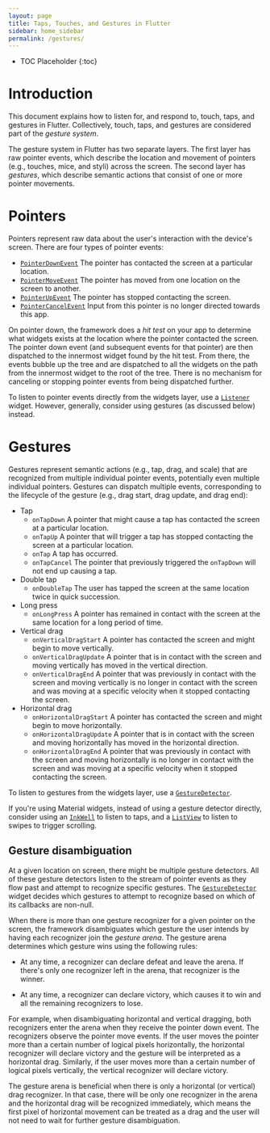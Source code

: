 ```yaml
---
layout: page
title: Taps, Touches, and Gestures in Flutter
sidebar: home_sidebar
permalink: /gestures/
---
```


* TOC Placeholder
{:toc}

# Introduction

This document explains how to listen for, and respond to,
touch, taps, and gestures in Flutter. Collectively, touch, taps,
and gestures are considered part of the _gesture system_.

The gesture system in Flutter has two separate layers.  The first layer has raw
pointer events, which describe the location and movement of pointers (e.g.,
touches, mice, and styli) across the screen. The second layer has _gestures_,
which describe semantic actions that consist of one or more pointer movements.

# Pointers

Pointers represent raw data about the user's interaction with the device's
screen.  There are four types of pointer events:

- [`PointerDownEvent`](https://docs.flutter.io/flutter/gestures/PointerDownEvent-class.html)
  The pointer has contacted the screen at a particular location.
- [`PointerMoveEvent`](https://docs.flutter.io/flutter/gestures/PointerMoveEvent-class.html)
  The pointer has moved from one location on the screen to another.
- [`PointerUpEvent`](https://docs.flutter.io/flutter/gestures/PointerUpEvent-class.html)
  The pointer has stopped contacting the screen.
- [`PointerCancelEvent`](https://docs.flutter.io/flutter/gestures/PointerCancelEvent-class.html)
  Input from this pointer is no longer directed towards this app.

On pointer down, the framework does a _hit test_ on your app to determine what
widgets exists at the location where the pointer contacted the screen. The
pointer down event (and subsequent events for that pointer) are then dispatched
to the innermost widget found by the hit test. From there, the events bubble up
the tree and are dispatched to all the widgets on the path from the innermost
widget to the root of the tree. There is no mechanism for canceling or stopping
pointer events from being dispatched further.

To listen to pointer events directly from the widgets layer, use a
[`Listener`](https://docs.flutter.io/flutter/widgets/Listener-class.html)
widget. However, generally, consider using gestures (as discussed
below) instead.

# Gestures

Gestures represent semantic actions (e.g., tap, drag, and scale) that are
recognized from multiple individual pointer events, potentially even multiple
individual pointers. Gestures can dispatch multiple events, corresponding to the
lifecycle of the gesture (e.g., drag start, drag update, and drag end):

- Tap
  - `onTapDown` A pointer that might cause a tap has contacted the screen at a
    particular location.
  - `onTapUp` A pointer that will trigger a tap has stopped contacting the screen
    at a particular location.
  - `onTap` A tap has occurred.
  - `onTapCancel` The pointer that previously triggered the `onTapDown` will not
    end up causing a tap.
- Double tap
  - `onDoubleTap` The user has tapped the screen at the same location twice in
    quick succession.
- Long press
  - `onLongPress` A pointer has remained in contact with the screen at the same
    location for a long period of time.
- Vertical drag
  - `onVerticalDragStart` A pointer has contacted the screen and might begin to
    move vertically.
  - `onVerticalDragUpdate` A pointer that is in contact with the screen and
    moving vertically has moved in the vertical direction.
  - `onVerticalDragEnd` A pointer that was previously in contact with the screen
    and moving vertically is no longer in contact with the screen and was moving
    at a specific velocity when it stopped contacting the screen.
- Horizontal drag
  - `onHorizontalDragStart` A pointer has contacted the screen and might begin to
    move horizontally.
  - `onHorizontalDragUpdate` A pointer that is in contact with the screen and
    moving horizontally has moved in the horizontal direction.
  - `onHorizontalDragEnd` A pointer that was previously in contact with the
    screen and moving horizontally is no longer in contact with the screen and
    was moving at a specific velocity when it stopped contacting the screen.

To listen to gestures from the widgets layer, use a
[`GestureDetector`](https://docs.flutter.io/flutter/widgets/GestureDetector-class.html).

If you're using Material widgets, instead of using a gesture detector
directly, consider using an
[`InkWell`](https://docs.flutter.io/flutter/material/InkWell-class.html)
to listen to taps, and a
[`ListView`](https://docs.flutter.io/flutter/widgets/ListView-class.html)
to listen to swipes to trigger scrolling.

## Gesture disambiguation

At a given location on screen, there might be multiple gesture detectors. All
of these gesture detectors listen to the stream of pointer events as they flow
past and attempt to recognize specific gestures. The
[`GestureDetector`](https://docs.flutter.io/flutter/widgets/GestureDetector-class.html)
widget decides which gestures to attempt to recognize based on which of its
callbacks are non-null.

When there is more than one gesture recognizer for a given pointer on the
screen, the framework disambiguates which gesture the user intends by having
each recognizer join the _gesture arena_. The gesture arena determines which
gesture wins using the following rules:

- At any time, a recognizer can declare defeat and leave the arena.  If there's
  only one recognizer left in the arena, that recognizer is the winner.

- At any time, a recognizer can declare victory, which causes it to win and all
  the remaining recognizers to lose.

For example, when disambiguating horizontal and vertical dragging, both
recognizers enter the arena when they receive the pointer down event.  The
recognizers observe the pointer move events.  If the user moves the pointer more
than a certain number of logical pixels horizontally, the horizontal recognizer
will declare victory and the gesture will be interpreted as a horizontal drag.
Similarly, if the user moves more than a certain number of logical pixels
vertically, the vertical recognizer will declare victory.

The gesture arena is beneficial when there is only a horizontal (or vertical)
drag recognizer.  In that case, there will be only one recognizer in the arena
and the horizontal drag will be recognized immediately, which means the first
pixel of horizontal movement can be treated as a drag and the user will not need
to wait for further gesture disambiguation.
